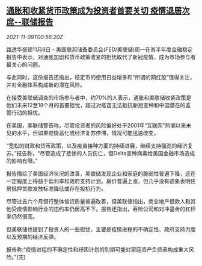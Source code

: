 <!--1636419662000-->
[通胀和收紧货币政策成为投资者首要关切 疫情退居次席--联储报告](https://cn.reuters.com/article/wrapup-fed-report-investors-concern-1108-idCNKBS2HU02N)
------

<div><i>2021-11-09T00:56:20Z</i></div><p>路透华盛顿11月8日 - 美国联邦储备委员会(FED/美联储)周一在其半年度金融稳定报告中表示，对通胀加剧和货币政策收紧的担忧取代了新冠疫情，成为市场参与者最关心的问题。</p><p>与此同时，这份报告还指出，稳定币的使用日益增多和“所谓的网红股”值得关注，并对金融体系构成新的潜在风险。</p><p>在接受美联储调查的市场参与者中，约70%的人表示，通胀和美联储收紧政策是他们未来12至18个月的首要担忧，超过对疫苗无法抵抗新冠变种和中国潜在的监管行动的担忧。</p><p>在美国，美联储警告称，尽管投资者的风险偏好处于2001年“互联网”热潮以来未见的水平，但如果疫情恶化或经济复苏停滞，情况可能迅速改变。</p><p>“宽松的财政和货币政策，以及疫苗接种方面的持续进展，继续支持强劲的经济复苏。”报告称，“尽管造成了悲惨的人员伤亡，但Delta变种病毒给美国金融市场造成的影响有限。”</p><p>报告描绘了美国经济状况的改善，美联储发现企业和家庭的脆弱性普遍下降，这在一定程度上得益于低利率和政府支持计划。房价普遍上涨，但几乎没有迹象表明住房抵押贷款发放标准降低或存在投机行为。</p><p>尽管过去六个月银行整体信贷质量普遍改善，但美联储指出，商业地产借款人和其他受疫情影响行业的违约率仍居高不下。报告还指出，寿险公司和对冲基金的杠杆率仍然很高。</p><p>但美联储也提到了投资人的一些担忧，主要是疫情进程的不确定性、政府支持力度以及预期的经济反弹。</p><p>报告称:“疫情进程的不确定性和纾困计划的到期可能对家庭资产负债表构成重大风险。”(完)</p>
